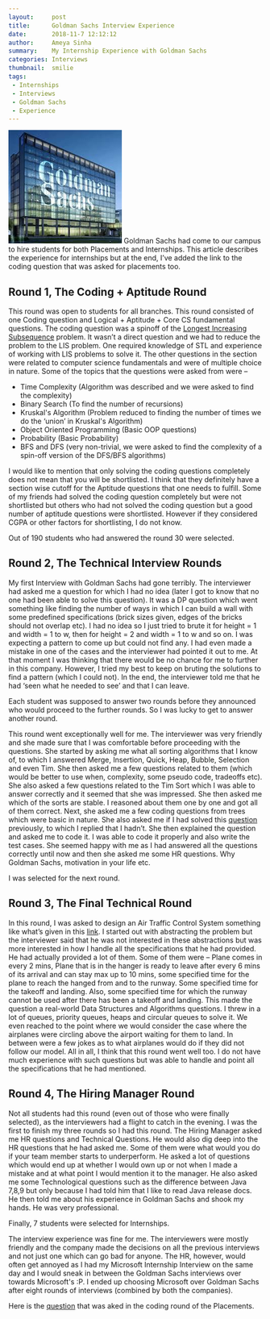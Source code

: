 ```yaml
---
layout:     post
title:      Goldman Sachs Interview Experience
date:       2018-11-7 12:12:12
author:     Ameya Sinha
summary:    My Internship Experience with Goldman Sachs
categories: Interviews
thumbnail:  smilie
tags:
 - Internships
 - Interviews
 - Goldman Sachs
 - Experience
---
```

![Image of Microsoft][5]
Goldman Sachs had come to our campus to hire students for both Placements and Internships. This article describes the experience for internships but at the end, I’ve added the link to the coding question that was asked for placements too.

## Round 1, The Coding + Aptitude Round

This round was open to students for all branches.
This round consisted of one Coding question and Logical + Aptitude + Core CS fundamental questions. The coding question was a spinoff of the [Longest Increasing Subsequence][1] problem. It wasn’t a direct question and we had to reduce the problem to the LIS problem. One required knowledge of STL and experience of working with LIS problems to solve it. The other questions in the section were related to computer science fundamentals and were of multiple choice in nature. Some of the topics that the questions were asked from were –
* Time Complexity (Algorithm was described and we were asked to find the complexity)  
* Binary Search (To find the number of recursions)  
* Kruskal's Algorithm (Problem reduced to finding the number of times we do the ‘union’ in Kruskal's Algorithm)  
* Object Oriented Programming (Basic OOP questions)  
* Probability (Basic Probability)  
* BFS and DFS (very non-trivial, we were asked to find the complexity of a spin-off version of the DFS/BFS algorithms)  

I would like to mention that only solving the coding questions completely does not mean that you will be shortlisted. I think that they definitely have a section wise cutoff for the Aptitude questions that one needs to fulfill. Some of my friends had solved the coding question completely but were not shortlisted but others who had not solved the coding question but a good number of aptitude questions were shortlisted. However if they considered CGPA or other factors for shortlisting, I do not know.

Out of 190 students who had answered the round 30 were selected.

## Round 2, The Technical Interview Rounds

My first Interview with Goldman Sachs had gone terribly. The interviewer had asked me a question for which I had no idea (later I got to know that no one had been able to solve this question). It was a DP question which went something like finding the number of ways in which I can build a wall with some predefined specifications (brick sizes given, edges of the bricks should not overlap etc). I had no idea so I just tried to brute it for height = 1 and width = 1 to w, then for height = 2 and width = 1 to w and so on. I was expecting a pattern to come up but could not find any. I had even made a mistake in one of the cases and the interviewer had pointed it out to me. At that moment I was thinking that there would be no chance for me to further in this company. However, I tried my best to keep on bruting the solutions to find a pattern (which I could not). In the end, the interviewer told me that he had ‘seen what he needed to see’ and that I can leave.

Each student was supposed to answer two rounds before they announced who would proceed to the further rounds. So I was lucky to get to answer another round.

This round went exceptionally well for me. The interviewer was very friendly and she made sure that I was comfortable before proceeding with the questions. She started by asking me what all sorting algorithms that I know of, to which I answered Merge, Insertion, Quick, Heap, Bubble, Selection and even Tim. She then asked me a few questions related to them (which would be better to use when, complexity, some pseudo code, tradeoffs etc). She also asked a few questions related to the Tim Sort which I was able to answer correctly and it seemed that she was impressed. She then asked me which of the sorts are stable. I reasoned about them one by one and got all of them correct. Next, she asked me a few coding questions from trees which were basic in nature. She also asked me if I had solved this [question][2] previously, to which I replied that I hadn’t. She then explained the question and asked me to code it. I was able to code it properly and also write the test cases. She seemed happy with me as I had answered all the questions correctly until now and then she asked me some HR questions. Why Goldman Sachs, motivation in your life etc.

I was selected for the next round.

## Round 3, The Final Technical Round

In this round, I was asked to design an Air Traffic Control System something like what’s given in this [link][3]. I started out with abstracting the problem but the interviewer said that he was not interested in these abstractions but was more interested in how I handle all the specifications that he had provided. He had actually provided a lot of them. Some of them were – Plane comes in every 2 mins, Plane that is in the hanger is ready to leave after every 6 mins of its arrival and can stay max up to 10 mins, some specified time for the plane to reach the hanged from and to the runway. Some specified time for the takeoff and landing. Also, some specified time for which the runway cannot be used after there has been a takeoff and landing. This made the question a real-world Data Structures and Algorithms questions. I threw in a lot of queues, priority queues, heaps and circular queues to solve it. We even reached to the point where we would consider the case where the airplanes were circling above the airport waiting for them to land. In between were a few jokes as to what airplanes would do if they did not follow our model.
All in all, I think that this round went well too. I do not have much experience with such questions but was able to handle and point all the specifications that he had mentioned.

## Round 4, The Hiring Manager Round

Not all students had this round (even out of those who were finally selected), as the interviewers had a flight to catch in the evening. I was the first to finish my three rounds so I had this round. The Hiring Manager asked me HR questions and Technical Questions. He would also dig deep into the HR questions that he had asked me. Some of them were what would you do if your team member starts to underperform. He asked a lot of questions which would end up at whether I would own up or not when I made a mistake and at what point I would mention it to the manager. He also asked me some Technological questions such as the difference between Java 7,8,9 but only because I had told him that I like to read Java release docs. He then told me about his experience in Goldman Sachs and shook my hands. He was very professional.

Finally, 7 students were selected for Internships.

The interview experience was fine for me. The interviewers were mostly friendly and the company made the decisions on all the previous interviews and not just one which can go bad for anyone. The HR, however, would often get annoyed as I had my Microsoft Internship Interview on the same day and I would sneak in between the Goldman Sachs interviews over towards Microsoft's :P. I ended up choosing Microsoft over Goldman Sachs after eight rounds of interviews (combined by both the companies).

Here is the [question][4] that was aked in the coding round of the Placements.

[1]: https://www.geeksforgeeks.org/longest-increasing-subsequence-dp-3/
[2]: https://www.geeksforgeeks.org/construct-tree-from-given-inorder-and-preorder-traversal/
[3]: https://www.careercup.com/question?id=21729663
[4]: https://www.geeksforgeeks.org/longest-common-subsequence-dp-4/
[5]: /images/goldmanSachs.jpeg
